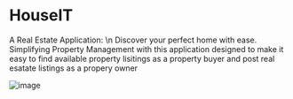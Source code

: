 # HouseIT
A Real Estate Application: \n
Discover your perfect home with ease. Simplifying Property Management with this application designed to make it easy to find available property lisitings as a property buyer and post real esatate listings as a propery owner 


![image](https://github.com/user-attachments/assets/c34d0868-e8f5-4944-ad41-9314648bdff5)


